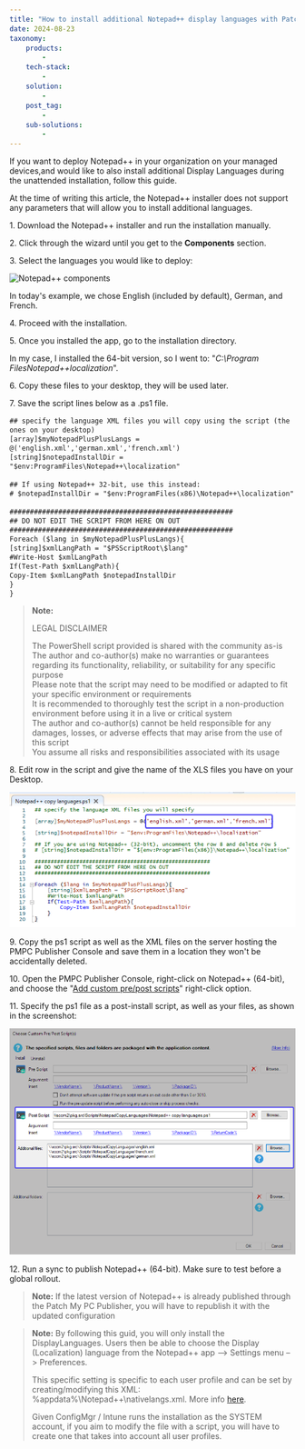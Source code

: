 ```yaml
---
title: "How to install additional Notepad++ display languages with Patch My PC"
date: 2024-08-23
taxonomy:
    products:
        - 
    tech-stack:
        - 
    solution:
        - 
    post_tag:
        - 
    sub-solutions:
        - 
---
```


If you want to deploy Notepad++ in your organization on your managed devices,and would like to also install additional Display Languages during the unattended installation, follow this guide.

At the time of writing this article, the Notepad++ installer does not support any parameters that will allow you to install additional languages.

1\. Download the Notepad++ installer and run the installation manually.

2\. Click through the wizard until you get to the **Components** section.

3\. Select the languages you would like to deploy:

![Notepad++ components](images/notepadplusplus1.png)

In today's example, we chose English (included by default), German, and French.

4\. Proceed with the installation.

5\. Once you installed the app, go to the installation directory.

In my case, I installed the 64-bit version, so I went to: "_C:\\Program FilesNotepad++localization_".

6\. Copy these files to your desktop, they will be used later.

7\. Save the script lines below as a .ps1 file.

```
## specify the language XML files you will copy using the script (the ones on your desktop)
[array]$myNotepadPlusPlusLangs = @('english.xml','german.xml','french.xml')
[string]$notepadInstallDir = "$env:ProgramFiles\Notepad++\localization"

## If using Notepad++ 32-bit, use this instead:
# $notepadInstallDir = "$env:ProgramFiles(x86)\Notepad++\localization"

#######################################################
## DO NOT EDIT THE SCRIPT FROM HERE ON OUT
#######################################################
Foreach ($lang in $myNotepadPlusPlusLangs){
[string]$xmlLangPath = "$PSScriptRoot\$lang"
#Write-Host $xmlLangPath
If(Test-Path $xmlLangPath){
Copy-Item $xmlLangPath $notepadInstallDir
}
}
```

> **Note:**
> 
> LEGAL DISCLAIMER
> 
> The PowerShell script provided is shared with the community as-is  
> The author and co-author(s) make no warranties or guarantees regarding its functionality, reliability, or suitability for any specific purpose  
> Please note that the script may need to be modified or adapted to fit your specific environment or requirements  
> It is recommended to thoroughly test the script in a non-production environment before using it in a live or critical system  
> The author and co-author(s) cannot be held responsible for any damages, losses, or adverse effects that may arise from the use of this script  
> You assume all risks and responsibilities associated with its usage

8\. Edit row in the script and give the name of the XLS files you have on your Desktop.

![](../../_images/notepadplusplus3.png)

9\. Copy the ps1 script as well as the XML files on the server hosting the PMPC Publisher Console and save them in a location they won't be accidentally deleted.

10\. Open the PMPC Publisher Console, right-click on Notepad++ (64-bit), and choose the "[Add custom pre/post scripts](https://patchmypc.com/custom-options-available-for-third-party-updates-and-applications#custom-scripts)" right-click option.

11\. Specify the ps1 file as a post-install script, as well as your files, as shown in the screenshot:

![](../../_images/notepadplusplus4.png)

12\. Run a sync to publish Notepad++ (64-bit). Make sure to test before a global rollout.

> **Note:** If the latest version of Notepad++ is already published through the Patch My PC Publisher, you will have to republish it with the updated configuration

> **Note:** By following this guid, you will only install the DisplayLanguages. Users then be able to choose the Display (Localization) language from the Notepad++ app –> Settings menu –> Preferences.
> 
> This specific setting is specific to each user profile and can be set by creating/modifying this XML: %appdata%\\Notepad++\\nativelangs.xml. More info [here](https://npp-user-manual.org/docs/preferences/#general).
> 
> Given ConfigMgr / Intune runs the installation as the SYSTEM account, if you aim to modify the file with a script, you will have to create one that takes into account all user profiles.
